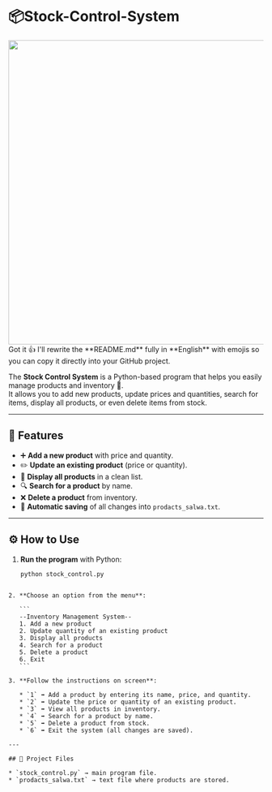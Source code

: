 # 📦Stock-Control-System
<img src="https://i.pinimg.com/1200x/76/de/7a/76de7a723e953d5ce8eeed3aa33cf2b4.jpg" style="width:600px;hright:400px">
Got it 👍 I'll rewrite the **README.md** fully in **English** with emojis so you can copy it directly into your GitHub project.



The **Stock Control System** is a Python-based program that helps you easily manage products and inventory 🛒.  
It allows you to add new products, update prices and quantities, search for items, display all products, or even delete items from stock.  

---

## 🚀 Features  

- ➕ **Add a new product** with price and quantity.  
- ✏️ **Update an existing product** (price or quantity).  
- 📃 **Display all products** in a clean list.  
- 🔍 **Search for a product** by name.  
- ❌ **Delete a product** from inventory.  
- 💾 **Automatic saving** of all changes into `prodacts_salwa.txt`.  

---

## ⚙️ How to Use  

1. **Run the program** with Python:  
   ```bash
   python stock_control.py
````

2. **Choose an option from the menu**:

   ```
   --Inventory Management System--
   1. Add a new product
   2. Update quantity of an existing product
   3. Display all products
   4. Search for a product
   5. Delete a product
   6. Exit
   ```

3. **Follow the instructions on screen**:

   * `1` ➡️ Add a product by entering its name, price, and quantity.
   * `2` ➡️ Update the price or quantity of an existing product.
   * `3` ➡️ View all products in inventory.
   * `4` ➡️ Search for a product by name.
   * `5` ➡️ Delete a product from stock.
   * `6` ➡️ Exit the system (all changes are saved).

---

## 📂 Project Files

* `stock_control.py` → main program file.
* `prodacts_salwa.txt` → text file where products are stored.






